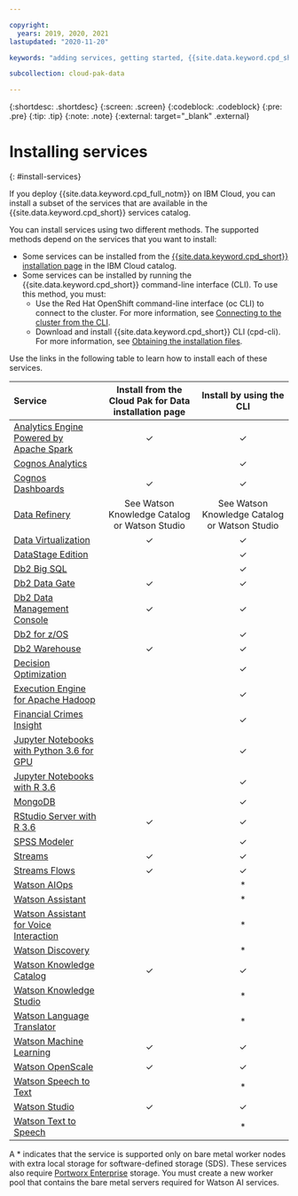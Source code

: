 ```yaml
---

copyright:
  years: 2019, 2020, 2021
lastupdated: "2020-11-20"

keywords: "adding services, getting started, {{site.data.keyword.cpd_short}}, {{site.data.keyword.cpd_full_notm}}, data, ai, analytics, data analytics, governance, data governance"

subcollection: cloud-pak-data

---
```


{:shortdesc: .shortdesc}
{:screen: .screen}
{:codeblock: .codeblock}
{:pre: .pre}
{:tip: .tip}
{:note: .note}
{:external: target="_blank" .external}


# Installing services
{: #install-services}

If you deploy {{site.data.keyword.cpd_full_notm}} on IBM Cloud, you can install a subset of the services that are available in the {{site.data.keyword.cpd_short}} services catalog.

You can install services using two different methods. The supported methods depend on the services that you want to install:

* Some services can be installed from the [{{site.data.keyword.cpd_short}} installation page](https://cloud.ibm.com/catalog/content/ibm-cp-datacore-6825cc5d-dbf8-4ba2-ad98-690e6f221701-global) in the IBM Cloud catalog.
* Some services can be installed by running the {{site.data.keyword.cpd_short}} command-line interface (CLI). To use this method, you must:
   * Use the Red Hat OpenShift command-line interface (oc CLI) to connect to the cluster. For more information, see [Connecting to the cluster from the CLI](https://cloud.ibm.com/docs/openshift?topic=openshift-access_cluster#access_oc_cli). 
   * Download and install {{site.data.keyword.cpd_short}} CLI (cpd-cli). For more information, see [Obtaining the installation files](https://www.ibm.com/support/producthub/icpdata/docs/content/SSQNUZ_latest/cpd/install/installation-files.html).

Use the links in the following table to learn how to install each of these services.

|Service 	      |Install from the Cloud Pak for Data installation page 	|Install by using the CLI|
|:------------- |:-----------------------------------------------------------------:| :-----------:|
|[Analytics Engine Powered by Apache Spark](https://www.ibm.com/support/producthub/icpdata/docs/content/SSQNUZ_latest/svc-welcome/spark.html)                                           | 	✓ | 	✓ |
|[Cognos Analytics](https://www.ibm.com/support/producthub/icpdata/docs/content/SSQNUZ_latest/svc-welcome/ca.html) 	                                                                |     |  ✓  |
|[Cognos Dashboards](https://www.ibm.com/support/producthub/icpdata/docs/content/SSQNUZ_latest/svc-welcome/cde.html)                                                                 | 	✓ | 	✓ |
|[Data Refinery](https://www.ibm.com/support/producthub/icpdata/docs/content/SSQNUZ_latest/svc-welcome/dr.html)|	See Watson Knowledge Catalog or Watson Studio |	See Watson Knowledge Catalog or Watson Studio |
|[Data Virtualization](https://www.ibm.com/support/producthub/icpdata/docs/content/SSQNUZ_latest/svc-welcome/dv.html)                                                                | 	✓ | 	✓ |
|[DataStage Edition](https://www.ibm.com/support/producthub/icpdata/docs/content/SSQNUZ_latest/svc-welcome/ds.html)                                                                  |     |  ✓  |
|[Db2 Big SQL](https://www.ibm.com/support/producthub/icpdata/docs/content/SSQNUZ_latest/svc-welcome/bigsql.html)                                                                        |     |  ✓  |
|[Db2 Data Gate](https://www.ibm.com/support/producthub/icpdata/docs/content/SSQNUZ_latest/svc-welcome/dg.html)                                                                        |  ✓  |  ✓  |
|[Db2 Data Management Console](https://www.ibm.com/support/producthub/icpdata/docs/content/SSQNUZ_latest/svc-welcome/dmc.html)                                                                        |  ✓  |  ✓  |
|[Db2 for z/OS](https://www.ibm.com/support/producthub/icpdata/docs/content/SSQNUZ_latest/svc-welcome/db2z.html)                                                                       |     |  ✓  |
|[Db2 Warehouse](https://www.ibm.com/support/producthub/icpdata/docs/content/SSQNUZ_latest/svc-welcome/db2wh.html)                                                                      | 	✓ | 	✓ |
|[Decision Optimization](https://www.ibm.com/support/producthub/icpdata/docs/content/SSQNUZ_latest/svc-welcome/do.html)                                                              |     |  ✓  |
|[Execution Engine for Apache Hadoop](https://www.ibm.com/support/producthub/icpdata/docs/content/SSQNUZ_latest/svc-welcome/hadoopaddon.html)                                                 |     |  ✓  |
|[Financial Crimes Insight](https://www.ibm.com/support/producthub/icpdata/docs/content/SSQNUZ_latest/cpd/svc/fci/fci-install.html)                                                           |     |  ✓  |
|[Jupyter Notebooks with Python 3.6 for GPU](https://www.ibm.com/support/producthub/icpdata/docs/content/SSQNUZ_latest/svc-welcome/gpupy36.html)                                        	|     |  ✓  |
|[Jupyter Notebooks with R 3.6](https://www.ibm.com/support/producthub/icpdata/docs/content/SSQNUZ_latest/svc-welcome/r36.html)                                                      |     |  ✓  |
|[MongoDB](https://www.ibm.com/support/producthub/icpdata/docs/content/SSQNUZ_latest/svc-welcome/mongodb.html)                                                                            |     |  ✓  |
|[RStudio Server with R 3.6](https://www.ibm.com/support/producthub/icpdata/docs/content/SSQNUZ_latest/svc-welcome/rstudio.html)                                                         | 	✓ | 	✓ |
|[SPSS Modeler](https://www.ibm.com/support/producthub/icpdata/docs/content/SSQNUZ_latest/svc-welcome/spssmodeler.html)                                                                       |     |  ✓  |
|[Streams](https://www.ibm.com/support/producthub/icpdata/docs/content/SSQNUZ_latest/svc-welcome/streams.html)                                                                            | 	✓ |  ✓  |
|[Streams Flows](https://www.ibm.com/support/producthub/icpdata/docs/content/SSQNUZ_latest/cpd/svc/streams/installing-streams-flows.html)                                                                      | 	✓ |  ✓ |
|[Watson AIOps](https://www.ibm.com/support/producthub/icpdata/docs/content/SSQNUZ_latest/svc-welcome/aiops.html)                                                                       |     |  *  |
|[Watson Assistant](https://www.ibm.com/support/producthub/icpdata/docs/content/SSQNUZ_latest/svc-welcome/watsonassist.html)                                                                   |     |  *  |
|[Watson Assistant for Voice Interaction](https://www.ibm.com/support/producthub/icpdata/docs/content/SSQNUZ_latest/svc-welcome/wavi.html)                                             |     |  *  |
|[Watson Discovery](https://www.ibm.com/support/producthub/icpdata/docs/content/SSQNUZ_latest/svc-welcome/watsondisc.html)                                                                   |     |  *  |
|[Watson Knowledge Catalog](https://www.ibm.com/support/producthub/icpdata/docs/content/SSQNUZ_latest/svc-welcome/wkc.html)                                                           | 	✓ | ✓  |
|[Watson Knowledge Studio](https://www.ibm.com/support/producthub/icpdata/docs/content/SSQNUZ_latest/svc-welcome/watsonks.html)                                                            |     |  *  |
|[Watson Language Translator](https://www.ibm.com/support/producthub/icpdata/docs/content/SSQNUZ_latest/svc-welcome/wlt.html)                                                         |     |  *  |
|[Watson Machine Learning](https://www.ibm.com/support/producthub/icpdata/docs/content/SSQNUZ_latest/svc-welcome/wml.html)                                                            | 	✓ | 	✓ |
|[Watson OpenScale](https://www.ibm.com/support/producthub/icpdata/docs/content/SSQNUZ_latest/svc-welcome/aiopenscale.html)                                                                   | 	✓ | 	✓ |
|[Watson Speech to Text](https://www.ibm.com/support/producthub/icpdata/docs/content/SSQNUZ_latest/svc-welcome/wstt.html)                                                              |     |  *  |
|[Watson Studio](https://www.ibm.com/support/producthub/icpdata/docs/content/SSQNUZ_latest/svc-welcome/wsl.html)                                                                      | 	✓ | 	✓ |
|[Watson Text to Speech](https://www.ibm.com/support/producthub/icpdata/docs/content/SSQNUZ_latest/svc-welcome/wtts.html)                                                              |     |  *  |

A * indicates that the service is supported only on bare metal worker nodes with extra local storage for software-defined storage (SDS). These services also require [Portworx Enterprise](https://cloud.ibm.com/catalog/services/portworx-enterprise) storage. You must create a new worker pool that contains the bare metal servers required for Watson AI services.
